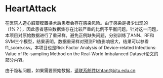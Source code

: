 # HeartAttack
在医院人造心脏瓣膜置换术后患者会存在感染风险。由于感染是极少出现的（1%？），因此患者感染数据集存在比较严重的比例不平衡问题。针对这一问题，本项目对原始数据进行了重采样，避免正例缺失问题，分别训练了ANN、RF和SVM三个模型，结果表明，数据重采样对预测F1值影响极大，结果可以参看f1_score.csv。本项目也是Risk Factor Analysis of Device-related Infections: Value of Re-sampling Method on the Real-World Imbalanced Dataset论文的部分内容。

由于隐私问题，如果需要原始数据，请联系邮件lzhtan@bjtu.edu.cn
